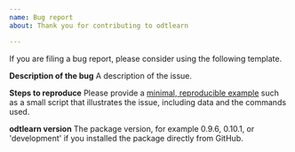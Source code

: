 ```yaml
---
name: Bug report
about: Thank you for contributing to odtlearn

---
```


If you are filing a bug report, please consider using the following template.

**Description of the bug**
A description of the issue.

**Steps to reproduce**
Please provide a [minimal, reproducible example](https://stackoverflow.com/help/minimal-reproducible-example) such as a small script that illustrates the issue, including data and the commands used.

**odtlearn version**
The package version, for example 0.9.6, 0.10.1, or 'development' if you installed the package directly from GitHub.
